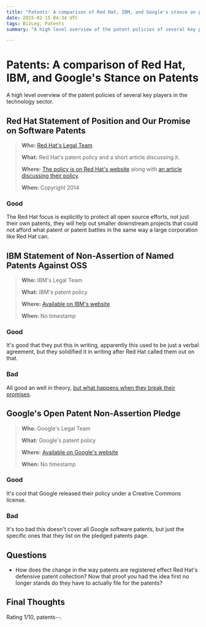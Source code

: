 ```yaml
---
title: "Patents: A comparison of Red Hat, IBM, and Google's stance on patents"
date: 2015-02-15 04:34 UTC
tags: BizLeg, Patents
summary: "A high level overview of the patent policies of several key players in the technology sector."

---
```


# Patents: A comparison of Red Hat, IBM, and Google's Stance on Patents

A high level overview of the patent policies of several key players in the technology sector.


## Red Hat Statement of Position and Our Promise on Software Patents

> **Who:** [Red Hat's Legal Team](http://www.redhat.com/en/about/all-policies-guidelines)
>
> **What:** Red Hat's patent policy and a short article discussing it.
>
> **Where:** [The policy is on Red Hat's website](http://www.redhat.com/legal/patent_policy.html) along with [an article discussing their policy](https://www.redhat.com/magazine/001nov04/features/patents/).
>
> **When:** Copyright 2014


### Good

The Red Hat focus is explicitly to protect all open source efforts, not just their own patents, they will help out smaller downstream projects that could not afford what patent or patent battles in the same way a large corporation like Red Hat can.



## IBM Statement of Non-Assertion of Named Patents Against OSS

> **Who:** IBM's Legal Team
>
> **What:** IBM's patent policy
>
> **Where:** [Available on IBM's website](http://www.ibm.com/ibm/licensing/patents/pledgedpatents.pdf)
>
> **When:** No timestamp


### Good

It's good that they put this in writing, apparently this used to be just a verbal agreement, but they solidified it in writing after Red Hat called them out on that.

### Bad

All good an well in theory, [but what happens when they break their promises](http://arstechnica.com/information-technology/2010/04/ibm-breaks-oss-patent-promise-targets-mainframe-emulator/).


## Google's Open Patent Non-Assertion Pledge

> **Who:** Google's Legal Team
>
> **What:**  Google's patent policy
>
> **Where:** [Available on Google's website](https://www.google.com/patents/opnpledge/pledge/)
>
> **When:** No timestamp


### Good

It's cool that Google released their policy under a Creative Commons license.

### Bad

It's too bad this doesn't cover all Google software patents, but just the specific ones that they list on the pledged patents page.


## Questions

* How does the change in the way patents are registered effect Red Hat's defensive patent collection? Now that proof you had the idea first no longer stands do they have to actually file for the patents?

## Final Thoughts

Rating 1/10, patents--.
